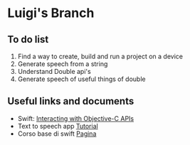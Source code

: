 # Luigi's Branch
## To do list
1. Find a way to create, build and run a project on a device
2. Generate speech from a string
3. Understand Double api's
4. Generate speech of useful things of double


## Useful links and documents
* Swift: [Interacting with Objective-C APIs](https://developer.apple.com/library/content/documentation/Swift/Conceptual/BuildingCocoaApps/InteractingWithObjective-CAPIs.html#//apple_ref/doc/uid/TP40014216-CH4-ID35)
* Text to speech app [Tutorial](https://www.appcoda.com/text-to-speech-ios-tutorial/)
* Corso base di swift [Pagina](https://www.xcoding.it/lezione/programmazione-ad-oggetti-in-swift/)
